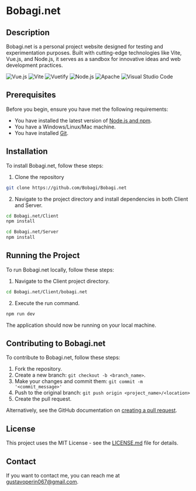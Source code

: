 # Bobagi.net

## Description
Bobagi.net is a personal project website designed for testing and experimentation purposes. Built with cutting-edge technologies like Vite, Vue.js, and Node.js, it serves as a sandbox for innovative ideas and web development practices.

![Vue.js](https://img.shields.io/badge/vue.js-%2335495e.svg?style=for-the-badge&logo=vue.js&logoColor=%234FC08D)
![Vite](https://img.shields.io/badge/vite-%23646CFF.svg?style=for-the-badge&logo=vite&logoColor=white)
![Vuetify](https://img.shields.io/badge/Vuetify-1867C0?style=for-the-badge&logo=vuetify&logoColor=AEDDFF)
![Node.js](https://img.shields.io/badge/Node.js-%23339933.svg?style=for-the-badge&logo=nodedotjs&logoColor=white)
![Apache](https://img.shields.io/badge/apache-%23D42029.svg?style=for-the-badge&logo=apache&logoColor=white)
![Visual Studio Code](https://img.shields.io/badge/Visual%20Studio%20Code-0078d7.svg?style=for-the-badge&logo=visual-studio-code&logoColor=white)

## Prerequisites

Before you begin, ensure you have met the following requirements:
- You have installed the latest version of [Node.js and npm](https://nodejs.org/).
- You have a Windows/Linux/Mac machine.
- You have installed [Git](https://git-scm.com/).

## Installation

To install Bobagi.net, follow these steps:

1. Clone the repository
```bash
git clone https://github.com/Bobagi/Bobagi.net
```

2. Navigate to the project directory and install dependencies in both Client and Server.
```bash
cd Bobagi.net/Client
npm install

cd Bobagi.net/Server
npm install
```

## Running the Project

To run Bobagi.net locally, follow these steps:

1. Navigate to the Client project directory.
```bash
cd Bobagi.net/Client/bobagi.net
```

2. Execute the run command.
```bash
npm run dev
```

The application should now be running on your local machine.

## Contributing to Bobagi.net

To contribute to Bobagi.net, follow these steps:

1. Fork the repository.
2. Create a new branch: `git checkout -b <branch_name>`.
3. Make your changes and commit them: `git commit -m '<commit_message>'`
4. Push to the original branch: `git push origin <project_name>/<location>`
5. Create the pull request.

Alternatively, see the GitHub documentation on [creating a pull request](https://help.github.com/en/github/collaborating-with-issues-and-pull-requests/creating-a-pull-request).

## License

This project uses the MIT License - see the [LICENSE.md](LICENSE.md) file for details.

## Contact

If you want to contact me, you can reach me at [gustavoperin067@gmail.com](mailto:gustavoperin067@gmail.com).
